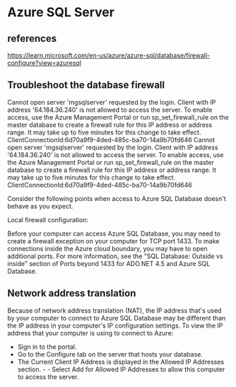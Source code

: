 # Azure SQL Server

## references

<https://learn.microsoft.com/en-us/azure/azure-sql/database/firewall-configure?view=azuresql>

## Troubleshoot the database firewall

Cannot open server 'mgsqlserver' requested by the login. Client with IP address '64.184.36.240' is not allowed to access the server.  To enable access, use the Azure Management Portal or run sp_set_firewall_rule on the master database to create a firewall rule for this IP address or address range.  It may take up to five minutes for this change to take effect. ClientConnectionId:6d70a9f9-4ded-485c-ba70-14a9b70fd646
Cannot open server 'mgsqlserver' requested by the login. Client with IP address '64.184.36.240' is not allowed to access the server.  To enable access, use the Azure Management Portal or run sp_set_firewall_rule on the master database to create a firewall rule for this IP address or address range.  It may take up to five minutes for this change to take effect. ClientConnectionId:6d70a9f9-4ded-485c-ba70-14a9b70fd646

Consider the following points when access to Azure SQL Database doesn't behave as you expect.

Local firewall configuration:

Before your computer can access Azure SQL Database, you may need to create a firewall exception on your computer for TCP port 1433. To make connections inside the Azure cloud boundary, you may have to open additional ports. For more information, see the "SQL Database: Outside vs inside" section of Ports beyond 1433 for ADO.NET 4.5 and Azure SQL Database.

## Network address translation

Because of network address translation (NAT), the IP address that's used by your computer to connect to Azure SQL Database may be different than the IP address in your computer's IP configuration settings. To view the IP address that your computer is using to connect to Azure:

- Sign in to the portal.
- Go to the Configure tab on the server that hosts your database.
- The Current Client IP Address is displayed in the Allowed IP Addresses section. - - Select Add for Allowed IP Addresses to allow this computer to access the server.
